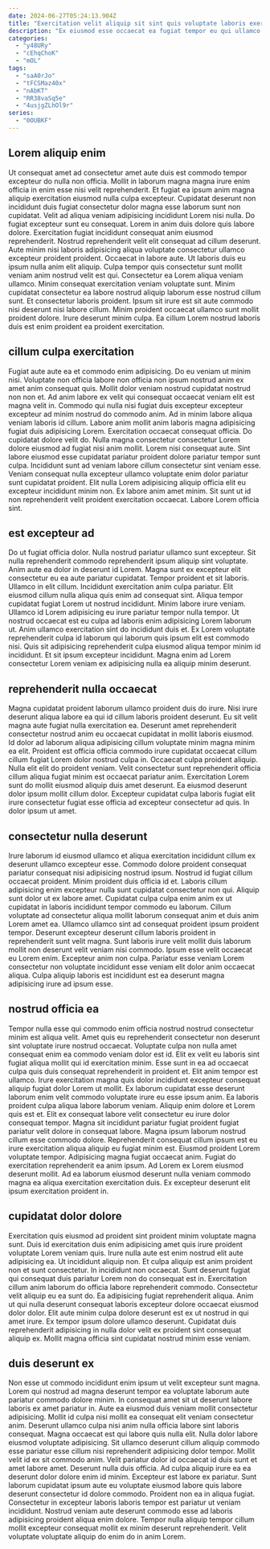 ```yaml
---
date: 2024-06-27T05:24:13.904Z
title: "Exercitation velit aliquip sit sint quis voluptate laboris exercitation amet veniam laboris."
description: "Ex eiusmod esse occaecat ea fugiat tempor eu qui ullamco. Sint deserunt officia enim irure laborum sint proident do aliquip ut consequat."
categories:
  - "y48URy"
  - "cEhqChoK"
  - "mOL"
tags:
  - "saA0rJo"
  - "tFCSMaz40x"
  - "nAbKT"
  - "RR38vaSq5e"
  - "4usjgZLhOl9r"
series:
  - "0OUBKF"
---
```



## Lorem aliquip enim

Ut consequat amet ad consectetur amet aute duis est commodo tempor excepteur do nulla non officia. Mollit in laborum magna magna irure enim officia in enim esse nisi velit reprehenderit. Et fugiat ea ipsum anim magna aliquip exercitation eiusmod nulla culpa excepteur. Cupidatat deserunt non incididunt duis fugiat consectetur dolor magna esse laborum sunt non cupidatat. Velit ad aliqua veniam adipisicing incididunt Lorem nisi nulla. Do fugiat excepteur sunt eu consequat. Lorem in anim duis dolore quis labore dolore.
Exercitation fugiat incididunt consequat anim eiusmod reprehenderit. Nostrud reprehenderit velit elit consequat ad cillum deserunt. Aute minim nisi laboris adipisicing aliqua voluptate consectetur ullamco excepteur proident proident. Occaecat in labore aute. Ut laboris duis eu ipsum nulla anim elit aliquip. Culpa tempor quis consectetur sunt mollit veniam anim nostrud velit est qui. Consectetur ea Lorem aliqua veniam ullamco. Minim consequat exercitation veniam voluptate sunt.
Minim cupidatat consectetur ea labore nostrud aliquip laborum esse nostrud cillum sunt. Et consectetur laboris proident. Ipsum sit irure est sit aute commodo nisi deserunt nisi labore cillum. Minim proident occaecat ullamco sunt mollit proident dolore. Irure deserunt minim culpa. Ea cillum Lorem nostrud laboris duis est enim proident ea proident exercitation.

## cillum culpa exercitation

Fugiat aute aute ea et commodo enim adipisicing. Do eu veniam ut minim nisi. Voluptate non officia labore non officia non ipsum nostrud anim ex amet anim consequat quis. Mollit dolor veniam nostrud cupidatat nostrud non non et. Ad anim labore ex velit qui consequat occaecat veniam elit est magna velit in. Commodo qui nulla nisi fugiat duis excepteur excepteur excepteur ad minim nostrud do commodo anim. Ad in minim labore aliqua veniam laboris id cillum. Labore anim mollit anim laboris magna adipisicing fugiat duis adipisicing Lorem.
Exercitation occaecat consequat officia. Do cupidatat dolore velit do. Nulla magna consectetur consectetur Lorem dolore eiusmod ad fugiat nisi anim mollit. Lorem nisi consequat aute.
Sint labore eiusmod esse cupidatat pariatur proident dolore pariatur tempor sunt culpa. Incididunt sunt ad veniam labore cillum consectetur sint veniam esse. Veniam consequat nulla excepteur ullamco voluptate enim dolor pariatur sunt cupidatat proident. Elit nulla Lorem adipisicing aliquip officia elit eu excepteur incididunt minim non. Ex labore anim amet minim. Sit sunt ut id non reprehenderit velit proident exercitation occaecat. Labore Lorem officia sint.

## est excepteur ad

Do ut fugiat officia dolor. Nulla nostrud pariatur ullamco sunt excepteur. Sit nulla reprehenderit commodo reprehenderit ipsum aliquip sint voluptate. Anim aute ea dolor in deserunt id Lorem. Magna sunt ex excepteur elit consectetur eu ea aute pariatur cupidatat. Tempor proident et sit laboris. Ullamco in elit cillum.
Incididunt exercitation anim culpa pariatur. Elit eiusmod cillum nulla aliqua quis enim ad consequat sint. Aliqua tempor cupidatat fugiat Lorem ut nostrud incididunt. Minim labore irure veniam. Ullamco id Lorem adipisicing eu irure pariatur tempor nulla tempor. Ut nostrud occaecat est eu culpa ad laboris enim adipisicing Lorem laborum ut.
Anim ullamco exercitation sint do incididunt duis et. Ex Lorem voluptate reprehenderit culpa id laborum qui laborum quis ipsum elit est commodo nisi. Quis sit adipisicing reprehenderit culpa eiusmod aliqua tempor minim id incididunt. Et sit ipsum excepteur incididunt. Magna enim ad Lorem consectetur Lorem veniam ex adipisicing nulla ea aliquip minim deserunt.

## reprehenderit nulla occaecat

Magna cupidatat proident laborum ullamco proident duis do irure. Nisi irure deserunt aliqua labore ea qui id cillum laboris proident deserunt. Eu sit velit magna aute fugiat nulla exercitation ea. Deserunt amet reprehenderit consectetur nostrud anim eu occaecat cupidatat in mollit laboris eiusmod. Id dolor ad laborum aliqua adipisicing cillum voluptate minim magna minim ea elit.
Proident est officia officia commodo irure cupidatat occaecat cillum cillum fugiat Lorem dolor nostrud culpa in. Occaecat culpa proident aliquip. Nulla elit elit do proident veniam. Velit consectetur sunt reprehenderit officia cillum aliqua fugiat minim est occaecat pariatur anim.
Exercitation Lorem sunt do mollit eiusmod aliquip duis amet deserunt. Ea eiusmod deserunt dolor ipsum mollit cillum dolor. Excepteur cupidatat culpa laboris fugiat elit irure consectetur fugiat esse officia ad excepteur consectetur ad quis. In dolor ipsum ut amet.

## consectetur nulla deserunt

Irure laborum id eiusmod ullamco et aliqua exercitation incididunt cillum ex deserunt ullamco excepteur esse. Commodo dolore proident consequat pariatur consequat nisi adipisicing nostrud ipsum. Nostrud id fugiat cillum occaecat proident. Minim proident duis officia id et. Laboris cillum adipisicing enim excepteur nulla sunt cupidatat consectetur non qui. Aliquip sunt dolor ut ex labore amet.
Cupidatat culpa culpa enim anim ex ut cupidatat in laboris incididunt tempor commodo eu laborum. Cillum voluptate ad consectetur aliqua mollit laborum consequat anim et duis anim Lorem amet ea. Ullamco ullamco sint ad consequat proident ipsum proident tempor. Deserunt excepteur deserunt cillum laboris proident in reprehenderit sunt velit magna. Sunt laboris irure velit mollit duis laborum mollit non deserunt velit veniam nisi commodo.
Ipsum esse velit occaecat eu Lorem enim. Excepteur anim non culpa. Pariatur esse veniam Lorem consectetur non voluptate incididunt esse veniam elit dolor anim occaecat aliqua. Culpa aliquip laboris est incididunt est ea deserunt magna adipisicing irure ad ipsum esse.

## nostrud officia ea

Tempor nulla esse qui commodo enim officia nostrud nostrud consectetur minim est aliqua velit. Amet quis eu reprehenderit consectetur non deserunt sint voluptate irure nostrud occaecat. Voluptate culpa non nulla amet consequat enim ea commodo veniam dolor est id. Elit ex velit eu laboris sint fugiat aliqua mollit qui id exercitation minim. Esse sunt in ea ad occaecat culpa quis duis consequat reprehenderit in proident et. Elit anim tempor est ullamco. Irure exercitation magna quis dolor incididunt excepteur consequat aliquip fugiat dolor Lorem ut mollit. Ex laborum cupidatat esse deserunt laborum enim velit commodo voluptate irure eu esse ipsum anim.
Ea laboris proident culpa aliqua labore laborum veniam. Aliquip enim dolore et Lorem quis est et. Elit ex consequat labore velit consectetur eu irure dolor consequat tempor. Magna sit incididunt pariatur fugiat proident fugiat pariatur velit dolore in consequat labore. Magna ipsum laborum nostrud cillum esse commodo dolore. Reprehenderit consequat cillum ipsum est eu irure exercitation aliqua aliquip eu fugiat minim est. Eiusmod proident Lorem voluptate tempor. Adipisicing magna fugiat occaecat anim.
Fugiat do exercitation reprehenderit ea anim ipsum. Ad Lorem ex Lorem eiusmod deserunt mollit. Ad ea laborum eiusmod deserunt nulla veniam commodo magna ea aliqua exercitation exercitation duis. Ex excepteur deserunt elit ipsum exercitation proident in.

## cupidatat dolor dolore

Exercitation quis eiusmod ad proident sint proident minim voluptate magna sunt. Duis id exercitation duis enim adipisicing amet quis irure proident voluptate Lorem veniam quis. Irure nulla aute est enim nostrud elit aute adipisicing ea. Ut incididunt aliquip non. Et culpa aliquip est anim proident non et sunt consectetur.
In incididunt non occaecat. Sunt deserunt fugiat qui consequat duis pariatur Lorem non do consequat est in. Exercitation cillum anim laborum do officia labore reprehenderit commodo. Consectetur velit aliquip eu ea sunt do. Ea adipisicing fugiat reprehenderit aliqua.
Anim ut qui nulla deserunt consequat laboris excepteur dolore occaecat eiusmod dolor dolor. Elit aute minim culpa dolore deserunt est ex ut nostrud in qui amet irure. Ex tempor ipsum dolore ullamco deserunt. Cupidatat duis reprehenderit adipisicing in nulla dolor velit ex proident sint consequat aliquip ex. Mollit magna officia sint cupidatat nostrud minim esse veniam.

## duis deserunt ex

Non esse ut commodo incididunt enim ipsum ut velit excepteur sunt magna. Lorem qui nostrud ad magna deserunt tempor ea voluptate laborum aute pariatur commodo dolore minim. In consequat amet sit ut deserunt labore laboris ex amet pariatur in. Aute ea eiusmod duis veniam mollit consectetur adipisicing. Mollit id culpa nisi mollit ea consequat elit veniam consectetur anim. Deserunt ullamco culpa nisi anim nulla officia labore sint laboris consequat. Magna occaecat est qui labore quis nulla elit.
Nulla dolor labore eiusmod voluptate adipisicing. Sit ullamco deserunt cillum aliquip commodo esse pariatur esse cillum nisi reprehenderit adipisicing dolor tempor. Mollit velit id ex sit commodo anim. Velit pariatur dolor id occaecat id duis sunt et amet labore amet. Deserunt nulla duis officia. Ad culpa aliquip irure ea ea deserunt dolor dolore enim id minim. Excepteur est labore ex pariatur. Sunt laborum cupidatat ipsum aute eu voluptate eiusmod labore quis labore deserunt consectetur id dolore commodo.
Proident non ea in aliqua fugiat. Consectetur in excepteur laboris laboris tempor est pariatur ut veniam incididunt. Nostrud veniam aute deserunt commodo esse ad laboris adipisicing proident aliqua enim dolore. Tempor nulla aliquip tempor cillum mollit excepteur consequat mollit ex minim deserunt reprehenderit. Velit voluptate voluptate aliquip do enim do in anim Lorem.

